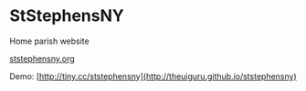 StStephensNY
============
Home parish website

[ststephensny.org](http://ststephensny.org)

Demo: [http://tiny.cc/ststephensny](http://theuiguru.github.io/ststephensny)
